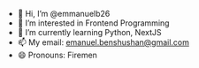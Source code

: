 - 👋 Hi, I’m @emmanuelb26
- 👀 I’m interested in Frontend Programming
- 🌱 I’m currently learning Python, NextJS
- 📫 My email: emanuel.benshushan@gmail.com
- 😄 Pronouns: Firemen

<!---
emmanuelb26/emmanuelb26 is a ✨ special ✨ repository because its `README.md` (this file) appears on your GitHub profile.
You can click the Preview link to take a look at your changes.
--->
